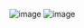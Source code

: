 
![image](https://github.com/luciano44/reaction-test/assets/42896706/453f5cf6-e6bb-4ae5-b257-cbeeddace495)
![image](https://github.com/luciano44/reaction-test/assets/42896706/adec7afe-2ec9-4bfe-9915-e58a43cc5412)
